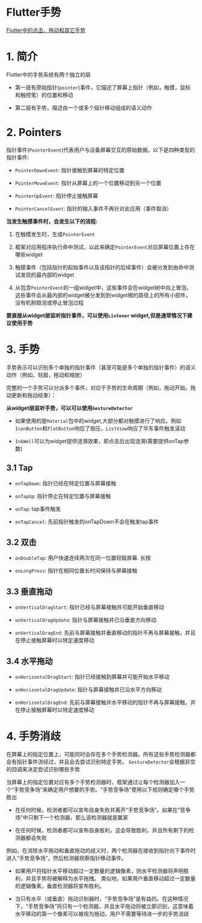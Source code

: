 # Flutter手势

[Flutter中的点击、拖动和其它手势](https://flutterchina.club/gestures/)


# 1. 简介

Flutter中的手势系统有两个独立的层

- 第一层有原始指针(`pointer`)事件，它描述了屏幕上指针（例如，触摸，鼠标和触控笔）的位置和移动

- 第二层有手势，描述由一个或多个指针移动组成的语义动作

# 2. Pointers

指针事件(`PointerEvent`)代表用户与设备屏幕交互的原始数据。以下是四种类型的指针事件:

- `PointerDownEvent`: 指针接触到屏幕的特定位置

- `PointerMoveEvent`: 指针从屏幕上的一个位置移动到另一个位置

- `PointerUpEvent`: 指针停止接触屏幕

- `PointerCancelEvent`: 指针的输入事件不再针对此应用（事件取消）


**当发生触摸事件时，会发生以下的流程:**

1. 在触摸发生时，生成`PointerEvent`

2. 框架对应用程序执行命中测试，以此来确定`PointerEvent`对应屏幕位置上存在哪些widget

3. 触摸事件（包括指针的起始事件以及该指针的后续事件）会被分发到由命中测试发现的最内部的widget

4. 从包含`PointerEvent`的一组widget中，这些事件会在widget树中向上冒泡，这些事件会从最内部的widget被分发到到widget根的路径上的所有小部件，没有机制取消或停止冒泡过程


**要直接从widget层监听指针事件，可以使用`Listener` widget,但是通常情况下建议使用手势**

# 3. 手势

手势表示可以识别多个单独的指针事件（甚至可能是多个单独的指针事件）的语义动作（例如，轻敲，拖动和缩放）

完整的一个手势可以分派多个事件，对应于手势的生命周期（例如，拖动开始，拖动更新和拖动结束）：

**从widget层监听手势，可以可以使用`GestureDetector`**

- 如果使用的是`Material`包中的widget,大部分都对触摸进行了响应。例如`IconButton`和`FlatButton`响应了按压，`ListView`响应了华东事件触发滚动

- `InkWell`可以为widget提供涟漪效果，即点击后出现涟漪(需要提供onTap参数)

## 3.1 Tap

- `onTapDown`: 指针已经在特定位置与屏幕接触

- `onTapUp`: 指针停止在特定位置与屏幕接触

- `onTap`: tap事件触发

- `onTapCancel`: 先前指针触发的onTapDown不会在触发tap事件

## 3.2 双击

- `onDoubleTap`: 用户快速连续两次在同一位置轻敲屏幕.
长按

- `onLongPress`: 指针在相同位置长时间保持与屏幕接触

## 3.3 垂直拖动

- `onVerticalDragStart`: 指针已经与屏幕接触并可能开始垂直移动

- `onVerticalDragUpdate`: 指针与屏幕接触并已沿垂直方向移动.

- `onVerticalDragEnd`: 先前与屏幕接触并垂直移动的指针不再与屏幕接触，并且在停止接触屏幕时以特定速度移动

## 3.4 水平拖动

- `onHorizontalDragStart`: 指针已经接触到屏幕并可能开始水平移动

- `onHorizontalDragUpdate`: 指针与屏幕接触并已沿水平方向移动

- `onHorizontalDragEnd`: 先前与屏幕接触并水平移动的指针不再与屏幕接触，并在停止接触屏幕时以特定速度移动


# 4. 手势消歧

在屏幕上的指定位置上，可能同时会存在多个手势检测器。所有这些手势检测器都会有指针事件流经过，并且会去尝试识别特定手势。 `GestureDetector`会根据非空的回调来决定尝试识别哪些手势

当屏幕上的指定位置对应有多个手势检测器时，框架通过让每个检测器加入一个“手势竞争场”来确定用户想要的手势。“手势竞争场”使用以下规则确定哪个手势胜出

- 在任何时候，检测者都可以宣布自身失败并离开“手势竞争场”。如果在“竞争场”中只剩下一个检测器，那么该检测器就是赢家

- 在任何时候，检测者都可以宣布自身胜利，这会导致胜利，并且所有剩下的检测器都会失败


例如，在消除水平拖动和垂直拖动的歧义时，两个检测器在接收到指针向下事件时进入“手势竞争场”，然后检测器观察指针移动事件。 

- 如果用户将指针水平移动超过一定数量的逻辑像素，则水平检测器将声明胜利，并且手势将被解释为水平拖拽。 类似地，如果用户垂直移动超过一定数量的逻辑像素，垂直检测器将宣布胜利。

- 当只有水平（或垂直）拖动识别器时，“手势竞争场”是有益的。在这种情况下，“手势竞争场”将只有一个检测器，并且水平拖动将被立即识别，这意味着水平移动的第一个像素可以被视为拖动，用户不需要等待进一步的手势消歧





